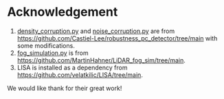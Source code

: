 # Acknowledgement

1. [density_corruption.py](./density_corruption.py) and [noise_corruption.py](./density_corruption.py) are from https://github.com/Castiel-Lee/robustness_pc_detector/tree/main with some modifications.
2. [fog_simulation.py](./fog_simulation.py) is from https://github.com/MartinHahner/LiDAR_fog_sim/tree/main.
3. LISA is installed as a dependency from https://github.com/velatkilic/LISA/tree/main.

We would like thank for their great work!